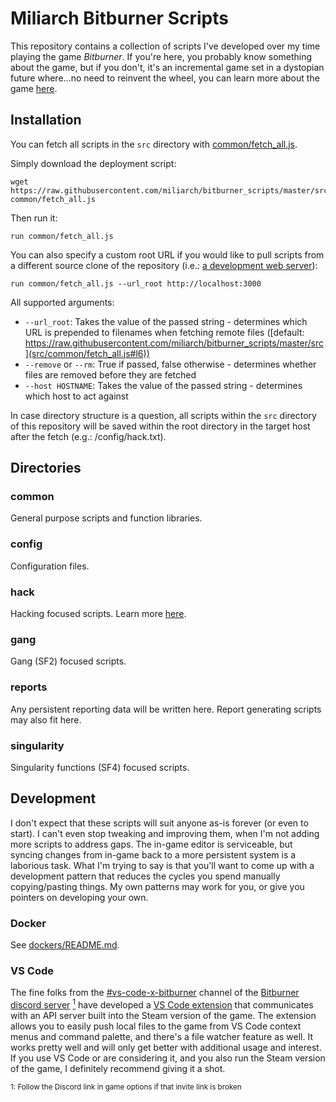 # Miliarch Bitburner Scripts

This repository contains a collection of scripts I've developed over my time playing the game *Bitburner*. If you're here, you probably know something about the game, but if you don't, it's an incremental game set in a dystopian future where...no need to reinvent the wheel, you can learn more about the game [here](https://github.com/danielyxie/bitburner).


## Installation

You can fetch all scripts in the `src` directory with [common/fetch_all.js](src/common/fetch_all.js).

Simply download the deployment script:
```
wget https://raw.githubusercontent.com/miliarch/bitburner_scripts/master/src/common/fetch_all.js common/fetch_all.js
```

Then run it:
```
run common/fetch_all.js
```


You can also specify a custom root URL if you would like to pull scripts from a different source clone of the repository (i.e.: [a development web server](dockers/README.md)):
```
run common/fetch_all.js --url_root http://localhost:3000
```

All supported arguments:
* `--url_root`: Takes the value of the passed string - determines which URL is prepended to filenames when fetching remote files ([default: https://raw.githubusercontent.com/miliarch/bitburner_scripts/master/src](src/common/fetch_all.js#l6))
* `--remove` or `--rm`: True if passed, false otherwise - determines whether files are removed before they are fetched
* `--host HOSTNAME`: Takes the value of the passed string - determines which host to act against

In case directory structure is a question, all scripts within the `src` directory of this repository will be saved within the root directory in the target host after the fetch (e.g.: /config/hack.txt).

## Directories

### common

General purpose scripts and function libraries.

### config

Configuration files.

### hack

Hacking focused scripts. Learn more [here](src/hack/README.md).

### gang

Gang (SF2) focused scripts.

### reports

Any persistent reporting data will be written here. Report generating scripts may also fit here.

### singularity

Singularity functions (SF4) focused scripts.

## Development

I don't expect that these scripts will suit anyone as-is forever (or even to start). I can't even stop tweaking and improving them, when I'm not adding more scripts to address gaps. The in-game editor is serviceable, but syncing changes from in-game back to a more persistent system is a laborious task. What I'm trying to say is that you'll want to come up with a development pattern that reduces the cycles you spend manually copying/pasting things. My own patterns may work for you, or give you pointers on developing your own.

### Docker

See [dockers/README.md](dockers/README.md).

### VS Code

The fine folks from the [#vs-code-x-bitburner](https://discord.com/channels/415207508303544321/923428435618058311) channel of the [Bitburner discord server](https://discord.gg/TFc3hKD) [<sup>1</sup>](#1) have developed a [VS Code extension](https://github.com/bitburner-official/bitburner-vscode) that communicates with an API server built into the Steam version of the game. The extension allows you to easily push local files to the game from VS Code context menus and command palette, and there's a file watcher feature as well. It works pretty well and will only get better with additional usage and interest. If you use VS Code or are considering it, and you also run the Steam version of the game, I definitely recommend giving it a shot.

<sup><a name="1">1</a>: Follow the Discord link in game options if that invite link is broken</sup>